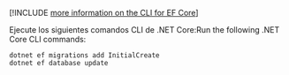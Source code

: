 [!INCLUDE [more information on the CLI for EF Core](~/includes/ef-cli.md)]

<span data-ttu-id="f314b-101">Ejecute los siguientes comandos CLI de .NET Core:</span><span class="sxs-lookup"><span data-stu-id="f314b-101">Run the following .NET Core CLI commands:</span></span>

```dotnetcli
dotnet ef migrations add InitialCreate
dotnet ef database update
```
